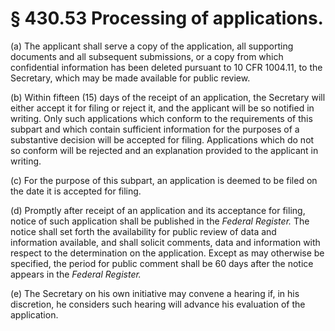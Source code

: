# § 430.53   Processing of applications.

(a) The applicant shall serve a copy of the application, all supporting documents and all subsequent submissions, or a copy from which confidential information has been deleted pursuant to 10 CFR 1004.11, to the Secretary, which may be made available for public review.


(b) Within fifteen (15) days of the receipt of an application, the Secretary will either accept it for filing or reject it, and the applicant will be so notified in writing. Only such applications which conform to the requirements of this subpart and which contain sufficient information for the purposes of a substantive decision will be accepted for filing. Applications which do not so conform will be rejected and an explanation provided to the applicant in writing. 


(c) For the purpose of this subpart, an application is deemed to be filed on the date it is accepted for filing. 


(d) Promptly after receipt of an application and its acceptance for filing, notice of such application shall be published in the _Federal Register._ The notice shall set forth the availability for public review of data and information available, and shall solicit comments, data and information with respect to the determination on the application. Except as may otherwise be specified, the period for public comment shall be 60 days after the notice appears in the _Federal Register._

(e) The Secretary on his own initiative may convene a hearing if, in his discretion, he considers such hearing will advance his evaluation of the application.




